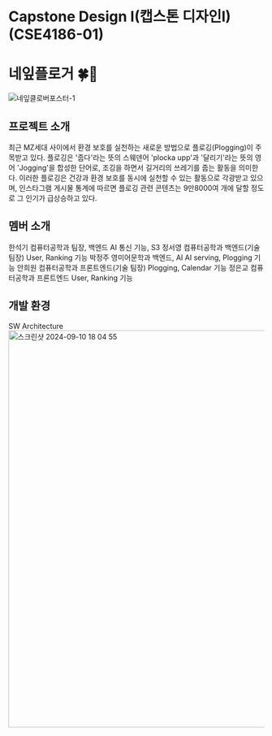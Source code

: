 # Capstone Design I(캡스톤 디자인I)(CSE4186-01)
# 네잎플로거 🍀🏃
![네잎클로버포스터-1](https://github.com/user-attachments/assets/5980bbce-2b40-43b6-9db2-02dedb0f44c4)

## 프로젝트 소개
최근 MZ세대 사이에서 환경 보호를 실천하는 새로운 방법으로 플로깅(Plogging)이 주목받고 있다. 플로깅은 '줍다'라는 뜻의 스웨덴어 'plocka upp'과 '달리기'라는 뜻의 영어 'Jogging'을 합성한 단어로, 조깅을 하면서 길거리의 쓰레기를 줍는 활동을 의미한다. 이러한 플로깅은 건강과 환경 보호를 동시에 실천할 수 있는 활동으로 각광받고 있으며, 인스타그램 게시물 통계에 따르면 플로깅 관련 콘텐츠는 9만8000여 개에 달할 정도로 그 인기가 급상승하고 있다.

## 멤버 소개
한석기	컴퓨터공학과	팀장, 백엔드	AI 통신 기능, S3
정서영	컴퓨터공학과	백엔드(기술 팀장)	User, Ranking 기능
박정주	영미어문학과	백엔드, AI	AI serving, Plogging 기능
안희원	컴퓨터공학과	프론트엔드(기술 팀장)	Plogging, Calendar 기능
정은교	컴퓨터공학과	프론트엔드	User, Ranking 기능


## 개발 환경
SW Architecture
<img width="782" alt="스크린샷 2024-09-10 18 04 55" src="https://github.com/user-attachments/assets/46a28e4d-1703-4d43-b38a-dea41656ae2d">
